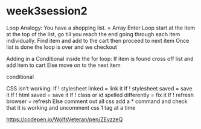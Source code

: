 # week3session2

Loop Analogy:
You have a shopping list.  = Array
Enter Loop
start at the item at the top of the list, go till  you reach the end going through each item individually.
Find item and add to the cart then proceed to next item
Once list is done the loop is over and we checkout


Adding in a Conditional inside the for loop:
If item is found cross off list and add item to cart
Else move on to the next item


conditional

CSS isn’t working:
If !  stylesheet linked = link it
If ! stylesheet saved = save it
If ! html saved = save it
If ! class or id spelled differently = fix it
If ! refresh browser = refresh
Else comment out all css add a * command and check that it is working and uncomment css 1 tag at a time


https://codepen.io/WolfsVeteran/pen/ZEyzzeQ